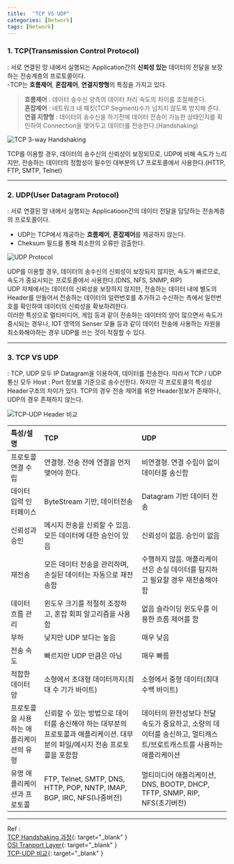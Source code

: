 ```yaml
---
title:  "TCP VS UDP"
categories: [Network]
tags: [Network]
---
```


### 1. TCP(Transmission Control Protocol)    

: 서로 연결된 망 내에서 실행되는 Application간의 **신뢰성 있는** 데이터의 전달을 보장하는 전송계층의 프로토콜이다.  
-TCP는 **흐름제어**, **혼잡제어**, **연결지향형**의 특징을 가지고 있다.  
> **흐름제어** : 데이터 송수신 양측의 데이터 처리 속도의 차이를 조절해준다.  
**혼잡제어** : 네트워크 내 패킷(TCP Segment)수가 넘치지 않도록 방지해 준다.  
**연결 지향형** : 데이터의 송수신을 하기전에 데이터 전송이 가능한 상태인지를 확인하여 Connection을 맺어두고 데이터를 전송한다.(Handshaking)

![TCP 3-way Handshaking](https://parkmh04.github.io/images/TCP_Connection_process.png)    

TCP를 이용할 경우, 데이터의 송수신의 신뢰성이 보장되므로, UDP에 비해 속도가 느리지만, 전송하는 데이터의 정합성이 필수인 대부분의 L7 프로토콜에서 사용한다.(HTTP, FTP, SMTP, Telnet)

---
### 2. UDP(User Datagram Protocol)    

: 서로 연결된 망 내에서 실행되는 Applicatioon간의 데이터 전달을 담당하는 전송계층의 프로토콜이다.  
- UDP는 TCP에서 제공하는 **흐름제어**, **혼잡제어**를 제공하지 않는다.  
- Cheksum 필드를 통해 최소한의 오류만 검출한다.  

![UDP Protocol](https://parkmh04.github.io/images/UDP_Connection_process.png)    

UDP를 이용할 경우, 데이터의 송수신의 신뢰성이 보장되지 않지만, 속도가 빠르므로, 속도가 중요시되는 프로토콜에서 사용한다.(DNS, NFS, SNMP, RIP)  
UDP 자체에서는 데이터의 신뢰성을 보장하지 않지만, 전송하는 데이터 내에 별도의 Header를 만들어서 전송하는 데이터의 일련번호를 추가하고 수신하는 측에서 일련번호를 확인하여 데이터의 신뢰성을 확보하려한다.  
이러한 특성으로 멀티미디어, 게임 등과 같이 전송하는 데이터의 양이 많으면서 속도가 중시되는 경우나, IOT 영역의 Senser 모듈 등과 같이 데이터 전송에 사용하는 자원을 최소화해야하는 경우 UDP를 쓰는 것이 적절할 수 있다.    

---
### 3. TCP VS UDP    

: TCP, UDP 모두 IP Datagram을 이용하여, 데이터를 전송한다. 따라서 TCP / UDP 통신 모두 Host : Port 정보를 기준으로 송수신한다. 하지만 각 프로토콜의 특성상 Header구조의 차이가 있다. TCP의 경우 전송 제어를 위한 Header정보가 존재하나, UDP의 경우 존재하지 않는다.

![TCP-UDP Header 비교](https://parkmh04.github.io/images/TCP-UDP-Header.jpg)    

|특성/설명|TCP|UDP|
|:---|:---|:---|
|프로토콜 연결 수립|연결형. 전송 전에 연결을 먼저 맺어야 한다.|비연결형. 연결 수립이 없이 데이터를 송신함|
|데이터 입력 인터페이스|ByteStream 기반, 데이터전송|Datagram 기반 데이터 전송|
|신뢰성과 승인|메시지 전송을 신뢰할 수 있음. 모든 데이터에 대한 승인이 있음|신뢰성이 없음. 승인이 없음|
|재전송|모든 데이터 전송을 관리하며, 손실된 데이터는 자동으로 재전송함|수행하지 않음. 애플리케이션은 손실 데이터를 탐지하고 필요할 경우 재전송해야 함|
|데이터 흐름 관리|윈도우 크기를 적절히 조정하고, 혼잡 회피 알고리즘을 사용함|없음	슬라이딩 윈도우를 이용한 흐름 제어를 함|
|부하|낮지만 UDP 보다는 높음|매우 낮음|
|전송 속도|빠르지만 UDP 만큼은 아님|매우 빠름|
|적합한 데이터 양|	소형에서 초대형 데이터까지(최대 수 기가 바이트)|소형에서 중형 데이터(최대 수백 바이트)|
|프로토콜을 사용하는 애플리케이션의 유형|신뢰할 수 있는 방법으로 데이터를 송신해야 하는 대부분의 프로토콜과 애플리케이션. 대부분의 파일/메시지 전송 프로토콜을 포함함|데이터의 완전성보다 전달 속도가 중요하고, 소량의 데이터를 송신하고, 멀티캐스트/브로트캐스트를 사용하는 애플리케이션|
|유명 애플리케이션과 프로토콜|FTP, Telnet, SMTP, DNS, HTTP, POP, NNTP, IMAP, BGP, IRC, NFS(나중버전)|멀티미디어 애플리케이션, DNS, BOOTP, DHCP, TFTP, SNMP, RIP, NFS(초기버전)|

---
Ref :  
[TCP Handshaking 과정](http://www.ktword.co.kr/abbr_view.php?m_temp1=1901){: target="_blank" }    
[OSI Tranport Layer](http://www.highteck.net/EN/Transport/OSI_Transport_Layer.html){: target="_blank" }    
[TCP-UDP 비교](http://wooguy-tcpip.blogspot.kr/2014/04/tcp-udp.html){: target="_blank" }    

